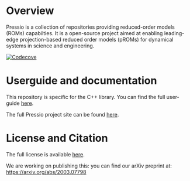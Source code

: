 
# Overview

Pressio is a collection of repositories providing reduced-order models (ROMs) capabilties.
It is a open-source project aimed at enabling leading-edge projection-based
reduced order models (pROMs) for dynamical systems in science and engineering.

[![Codecove](https://codecov.io/gh/Pressio/pressio/branch/master/graphs/badge.svg?precision=2)](https://codecov.io/gh/Pressio/pressio/branch/master)

# Userguide and documentation
This repository is specific for the C++ library.
You can find the full user-guide [here](https://pressio.github.io/pressio/html/index.html).

The full Pressio project site can be found [here](https://pressio.github.io).

# License and Citation
The full license is available [here](https://pressio.github.io/various/license/).

We are working on publishing this: you can find our arXiv preprint at: https://arxiv.org/abs/2003.07798


<!-- * `pressio-tutorials`: C++ tutorials explaining how to use `pressio` and its functionalities; -->

<!-- * `pressio-builder`: an auxiliary repo with bash helper scripts for configuring/building/installing `pressio`, and `pressio-tutorials`. -->

<!-- ## Questions -->
<!-- For questions, find us on Slack: https://pressioteam.slack.com or open an issue. -->

<!-- ## License and Citation -->
<!-- Pressio is released with the following [LICENSE](./LICENSE). -->

<!-- Please see the following axXiv paper: https://arxiv.org/abs/2003.07798 -->

<!-- ## Structure -->
<!-- For a description of `pressio` code structure, see [here](https://github.com/Pressio/pressio/wiki/Structure-of-pressio). -->

<!-- ## Building and Installing -->

<!-- ### If you only want to use `pressio` from your code -->
<!-- In this case, since `pressio` is header-only, there is **no building process needed**. -->
<!-- You clone the `pressio` repo, and within your code you include the `pressio/packages` to find the `pressio` headers. -->
<!-- However, since `pressio` uses preprocessor directives to selectively enable/disable code for target TPLs, when you build your code you need to have these preprocessor directives defined. -->
<!-- For example, if your code uses Trilinos, to enabled the Trilinos-related code in `pressio` you need to have `PRESSIO_ENABLE_TPL_TRILINOS` defined *before* you include -->
<!-- the `pressio` headers. The list of CMake options to enable can be found [here](./list_of_cmake_optional_vars_to_enable.md). -->

<!-- ### If you want to build the unit and regression tests in `pressio` -->
<!-- Sample cmake configure lines can be found [here](https://github.com/Pressio/pressio/wiki/Sample-CMake-configure-lines-for-pressio). -->

<!-- Follow [this](https://github.com/Pressio/pressio/wiki/Serial-build-of-Pressio-with-tests-enabled) for a basic *serial* build that uses only GTest and Eigen and it is done with `pressio-builder` (which automatically builds) Gtest, Eigen for you. -->

<!-- ## Sample codes -->
<!-- While we improve the tutorials, please look at the subdirectory `pressio/tests` -->

<!-- ## Disclaimer -->

<!-- * Pressio is work-in-progress. At the time of this writing, it is a fairly young project and things are obviously evolving. Several package would benefit from substantial work on testing and documentation, and this is ongoing. However, `pressio` is functional and has been already tested/deployed on large-scale applications. -->
